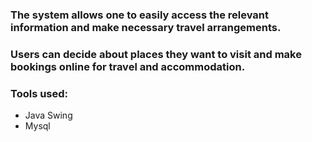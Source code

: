 ### The system allows one to easily access the relevant information and make necessary travel arrangements.
### Users can decide about places they want to visit and make bookings online for travel and accommodation.
### Tools used:
- Java Swing
- Mysql